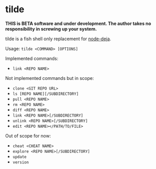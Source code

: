 # tilde

**THIS is BETA software and under development. The author takes no responsibility in screwing up your system.**

tilde is a fish shell only replacement for [node-deja](https://github.com/mcantelon/node-deja).

Usage: `tilde <COMMAND> [OPTIONS]`

Implemented commands:

- `link <REPO NAME>`

Not implemented commands but in scope:

- `clone <GIT REPO URL>`
- `ls [REPO NAME][/SUBDIRECTORY]`
- `pull <REPO NAME>`
- `rm <REPO NAME>`
- `diff <REPO NAME>`
- `link <REPO NAME>[/SUBDIRECTORY]`
- `unlink <REPO NAME>[/SUBDIRECTORY]`
- `edit <REPO NAME></PATH/TO/FILE>`

Out of scope for now:

- `cheat <CHEAT NAME>`
- `explore <REPO NAME>[/SUBDIRECTORY]`
- `update`
- `version`

